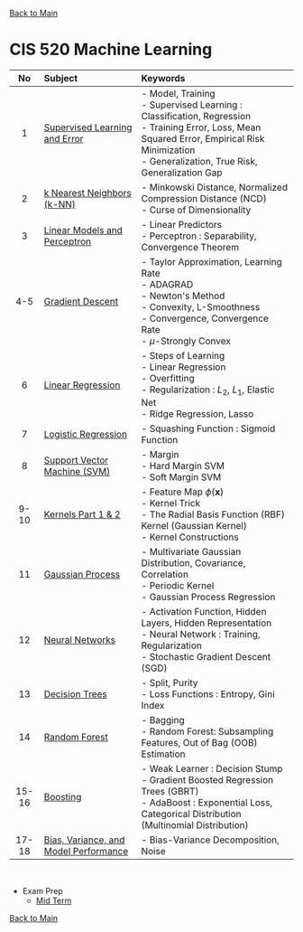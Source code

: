 [Back to Main](../../README.md)

# CIS 520 Machine Learning

|No|Subject|Keywords|
|:-:|:-|:-|
| 1|[Supervised Learning and Error](notes/01.md)|- Model, Training <br> - Supervised Learning : Classification, Regression <br> - Training Error, Loss, Mean Squared Error, Empirical Risk Minimization <br> - Generalization, True Risk, Generalization Gap|
| 2|[k Nearest Neighbors (k-NN)](notes/02.md)|- Minkowski Distance, Normalized Compression Distance (NCD) <br> - Curse of Dimensionality|
| 3|[Linear Models and Perceptron](notes/03.md)|- Linear Predictors <br> - Perceptron : Separability, Convergence Theorem|
| 4-5|[Gradient Descent](notes/04.md)|- Taylor Approximation, Learning Rate <br> - ADAGRAD <br> - Newton's Method <br> - Convexity, L-Smoothness <br> - Convergence, Convergence Rate <br> - $`\mu`$-Strongly Convex|
| 6|[Linear Regression](notes/06.md)|- Steps of Learning <br> - Linear Regression <br> - Overfitting <br> - Regularization : $`L_2`$, $`L_1`$, Elastic Net <br> - Ridge Regression, Lasso|
| 7|[Logistic Regression](notes/07.md)|- Squashing Function : Sigmoid Function|
| 8|[Support Vector Machine (SVM)](notes/08.md)|- Margin <br> - Hard Margin SVM <br> - Soft Margin SVM|
|9-10|[Kernels Part 1 & 2](notes/09.md)|- Feature Map $`\phi(\mathbf{x})`$ <br> - Kernel Trick <br> - The Radial Basis Function (RBF) Kernel (Gaussian Kernel) <br> - Kernel Constructions|
|11|[Gaussian Process](notes/11.md)|- Multivariate Gaussian Distribution, Covariance, Correlation <br> - Periodic Kernel <br> - Gaussian Process Regression|
|12|[Neural Networks](notes/12.md)|- Activation Function, Hidden Layers, Hidden Representation <br> - Neural Network : Training, Regularization <br> - Stochastic Gradient Descent (SGD)|
|13|[Decision Trees](notes/13.md)|- Split, Purity <br> - Loss Functions : Entropy, Gini Index|
|14|[Random Forest](notes/14.md)|- Bagging <br> - Random Forest: Subsampling Features, Out of Bag (OOB) Estimation|
|15-16|[Boosting](notes/15.md)|- Weak Learner : Decision Stump <br> - Gradient Boosted Regression Trees (GBRT) <br> - AdaBoost : Exponential Loss, Categorical Distribution (Multinomial Distribution)|
|17-18|[Bias, Variance, and Model Performance](notes/17.md)|- Bias-Variance Decomposition, Noise|




<br>

- Exam Prep
  - [Mid Term](exam_prep/mid_term.md)



[Back to Main](../../README.md)